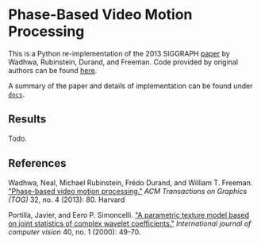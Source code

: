 # Phase-Based Video Motion Processing

This is a Python re-implementation of the 2013 SIGGRAPH [paper][1] by Wadhwa, Rubinstein, Durand, and Freeman.  Code provided by original authors can be found [here](http://people.csail.mit.edu/nwadhwa/phase-video/).

A summary of the paper and details of implementation can be found under [`docs`](./docs).

## Results

Todo.

## References 

Wadhwa, Neal, Michael Rubinstein, Frédo Durand, and William T. Freeman. ["Phase-based video motion processing."][1] _ACM Transactions on Graphics (TOG)_ 32, no. 4 (2013): 80.
Harvard	

Portilla, Javier, and Eero P. Simoncelli. ["A parametric texture model based on joint statistics of complex wavelet coefficients."][2] _International journal of computer vision_ 40, no. 1 (2000): 49-70.

[1]: http://people.csail.mit.edu/nwadhwa/phase-video/phase-video.pdf
[2]: https://www.cns.nyu.edu/pub/eero/portilla99-reprint.pdf
